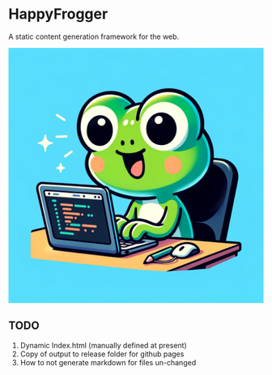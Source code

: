 # HappyFrogger

A static content generation framework for the web.

![HappyFrogger](happyblogger.png) 

## TODO

1. Dynamic Index.html (manually defined at present)
2. Copy of output to release folder for github pages
3. How to not generate markdown for files un-changed
